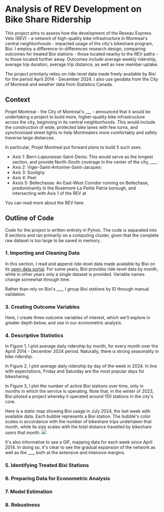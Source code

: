 # Analysis of REV Development on Bike Share Ridership

This project aims to assess how the development of the Reseau Express Velo (REV) - a network of high-quality bike infrastructure in Montreal's central neighborhoods - impacted usage of the city's bikeshare program, Bixi. I employ a difference-in-differences research design, comparing outcomes for treated Bixi stations - those located nearby to the REV paths - to those located further away. Outcomes include average weekly ridership, average trip duration, average trip distance, as well as new member uptake.

The project primilarly relies on ride-level data made freely available by Bixi for the period April 2014 - December 2024. I also use geodata from the City of Montreal and weather data from Statistics Canada.

## Context
Projet Montreal - the City of Montreal's ___ - announced that it would be undertaking a project to build more, higher-quality bike infrastructure across the city, beginning in its central neighborhoods. This would include the construction of wide, protected bike lanes with few turns, and synchronized street lights to help Montrealers more comfortably and safely traverse large distances. 

In particular, Projet Montreal put forward plans to build 5 such axes. 

- Axis 1: Berri-Lajeunesse-Saint-Denis: This would serve as the longest section, and provide North-South coverage in the center of the city, ___.
- Axis 2: Viger-Saint-Antonine-Saint-Jacques:
- Axis 3: Souligny
- Axis 4: Peel
- Axxis 5: Bellechasse: An East-West Corridor running on Bellechase, predominantly in the Rosemont-La Petite Patrie borough, and intersecting with Axis 1 of the REV at 

You can read more about the REV here.

## Outline of Code
Code for the project is written entirely in Pyhon. The code is separated into 8 sections and ran primarily on a computing cluster, given that the complete raw dataset is too large to be saved in memory.

### 1. Importing and Cleaning Data
In this section, I read and append ride-level data made available by Bixi on its [open data portal](https://bixi.com/en/open-data/). For some years, Bixi provides ride-level data by month, while in other years only a single dataset is provided. Variable names change somewhat through time. 

Rather than rely on Bixi's ___, I group Bixi stations by ID through manual validation.


### 3. Creating Outcome Variables
Here, I create three outcome variables of interest, which we'll explore in greater depth below, and use in our econometric analysis.

### 4. Descriptive Statistics
In Figure 1, I plot average daily ridership by month, for every month over the Aprill 2014 - December 2024 period. Naturally, there is strong seasonality in bike ridershp.

In Figure 2, I plot average daily ridership by day of the week in 2024. In line with expectations, Friday and Saturday are the most popular days for bikesharing.

In Figure 3, I plot the number of active Bixi stations over time, only in months in which the service is operating. Note that, in the winter of 2023, Bixi piloted a project whereby it operated around 150 stations in the city's core.
 
Here is a static map showing Bixi usage in July 2024, the last week with available data. Each bubble represents a Bixi station. The bubble's color scales in accordance with the number of bikeshare trips undertaken that month, while its size scales with the total distance travelled by bikeshare users that month. 
![](https://github.com/robertialenti/Bixi/raw/main/static_map.png)

It's also informative to see a GIF, mapping data for each week since April 2014. In doing so, it's clear to see the gradual expansion of the network as well as the ___, both at the extensive and intensive margins.


### 5. Identifying Treated Bixi Stations

### 6. Preparing Data for Econometric Analysis

### 7. Model Estimation

### 8. Robustness
